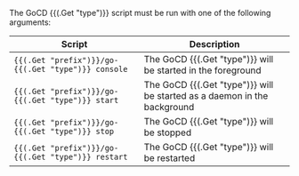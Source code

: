 The GoCD {{(.Get "type")}} script must be run with one of the following arguments:

| Script                                             | Description                                                              |
| -------------------------------------------------- | ------------------------------------------------------------------------ |
| `{{(.Get "prefix")}}/go-{{(.Get "type")}} console` | The GoCD {{(.Get "type")}} will be started in the foreground             |
| `{{(.Get "prefix")}}/go-{{(.Get "type")}} start`   | The GoCD {{(.Get "type")}} will be started as a daemon in the background |
| `{{(.Get "prefix")}}/go-{{(.Get "type")}} stop`    | The GoCD {{(.Get "type")}} will be stopped                               |
| `{{(.Get "prefix")}}/go-{{(.Get "type")}} restart` | The GoCD {{(.Get "type")}} will be restarted                             |
